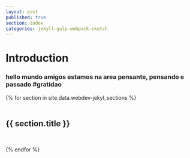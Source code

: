 ```yaml
---
layout: post
published: true
section: index
categories: jekyll-gulp-webpack-sketch
---
```


# Introduction

### hello mundo amigos estamos na area pensante, pensando e passado #gratidao

{% for section in site.data.webdev-jekyl_sections %}
  <h2 style="margin:3rem 0; ">{{ section.title }}</h2>
{% endfor %}
